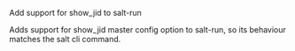 Add support for show_jid to salt-run

Adds support for show_jid master config option to salt-run, so its behaviour matches the salt cli command.
